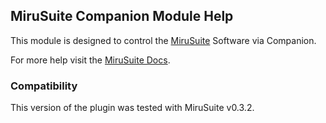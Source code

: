 ## MiruSuite Companion Module Help

This module is designed to control the [MiruSuite](https://mirusuite.de) Software via Companion.

For more help visit the [MiruSuite Docs](https://docs.mirusuite.de/advanced/companion.html).

### Compatibility
This version of the plugin was tested with MiruSuite v0.3.2.